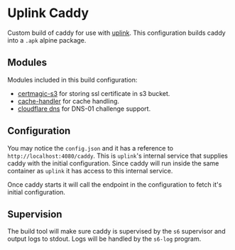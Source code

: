 # Uplink Caddy

Custom build of caddy for use with [uplink](https://github.com/upmaru/uplink). This configuration builds caddy into a `.apk` alpine package.

## Modules

Modules included in this build configuration:

- [certmagic-s3](https://github.com/ss098/certmagic-s3) for storing ssl certificate in s3 bucket.
- [cache-handler](https://github.com/caddyserver/cache-handler) for cache handling.
- [cloudflare dns](https://github.com/caddy-dns/cloudflare) for DNS-01 challenge support.

## Configuration

You may notice the `config.json` and it has a reference to `http://localhost:4080/caddy`. This is `uplink`'s internal service that supplies caddy with the initial configuration. Since caddy will run inside the same container as `uplink` it has access to this internal service.

Once caddy starts it will call the endpoint in the configuration to fetch it's initial configuration.

## Supervision

The build tool will make sure caddy is supervised by the `s6` supervisor and output logs to stdout. Logs will be handled by the `s6-log` program.
